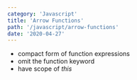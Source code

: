 ```yaml
---
category: 'Javascript'
title: 'Arrow Functions'
path: '/javascript/arrow-functions'
date: '2020-04-27'
---
```


- compact form of function expressions
- omit the function keyword
- have scope of _this_
